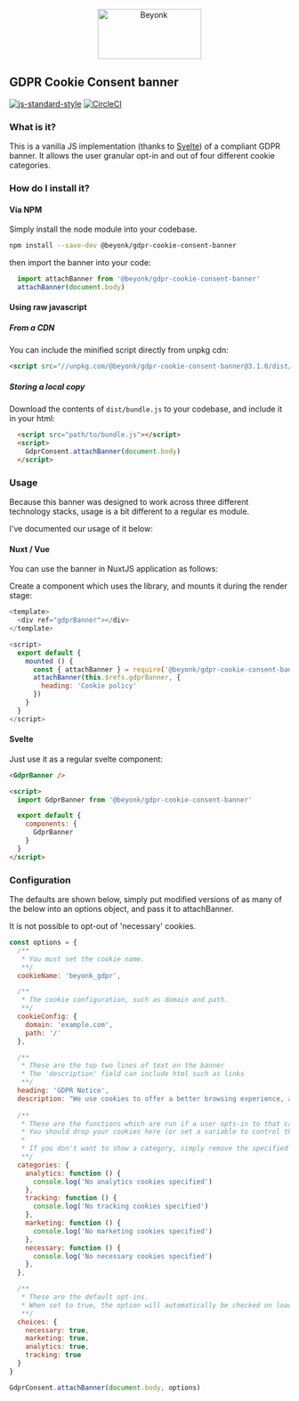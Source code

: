 <p align="center">
  <img width="186" height="90" src="(https://user-images.githubusercontent.com/218949/44782765-377e7c80-ab80-11e8-9dd8-fce0e37c235b.png" alt="Beyonk" />
</p>

## GDPR Cookie Consent banner

[![js-standard-style](https://img.shields.io/badge/code%20style-standard-brightgreen.svg)](http://standardjs.com) [![CircleCI](https://circleci.com/gh/beyonk-adventures/gdpr-cookie-consent-banner.svg?style=shield)](https://circleci.com/gh/beyonk-adventures/gdpr-cookie-consent-banner)

### What is it?

This is a vanilla JS implementation (thanks to [Svelte](http://svelte.technology)) of a compliant GDPR banner. It allows the user granular opt-in and out of four different cookie categories.

### How do I install it?

#### Via NPM

Simply install the node module into your codebase.

```bash
npm install --save-dev @beyonk/gdpr-cookie-consent-banner
```

then import the banner into your code:

```js
  import attachBanner from '@beyonk/gdpr-cookie-consent-banner'
  attachBanner(document.body)
```

#### Using raw javascript

##### From a CDN

You can include the minified script directly from unpkg cdn:

```html
<script src="//unpkg.com/@beyonk/gdpr-cookie-consent-banner@3.1.0/dist/browser/bundle.min.js"></script>
```

##### Storing a local copy

Download the contents of `dist/bundle.js` to your codebase, and include it in your html:

```html
  <script src="path/to/bundle.js"></script>
  <script>
    GdprConsent.attachBanner(document.body)
  </script>
```

### Usage

Because this banner was designed to work across three different technology stacks, usage is a bit different to a regular es module.

I've documented our usage of it below:

#### Nuxt / Vue

You can use the banner in NuxtJS application as follows:

Create a component which uses the library, and mounts it during the render stage:
```js
<template>
  <div ref="gdprBanner"></div>
</template>

<script>
  export default {
    mounted () {
      const { attachBanner } = require('@beyonk/gdpr-cookie-consent-banner/dist/esm/bundle.js')
      attachBanner(this.$refs.gdprBanner, {
        heading: 'Cookie policy'
      })
    }
  }
</script>
```

#### Svelte

Just use it as a regular svelte component:

```html
<GdprBanner />

<script>
  import GdprBanner from '@beyonk/gdpr-cookie-consent-banner'

  export default {
    components: {
      GdprBanner
    }
  }
</script>
```

### Configuration

The defaults are shown below, simply put modified versions of as many of the below into an options object, and pass it to attachBanner.

It is not possible to opt-out of 'necessary' cookies.

```js
const options = {
  /**
   * You must set the cookie name.
   **/
  cookieName: 'beyonk_gdpr',

  /**
   * The cookie configuration, such as domain and path.
   **/
  cookieConfig: {
    domain: 'example.com',
    path: '/'
  },

  /**
   * These are the top two lines of text on the banner
   * The 'description' field can include html such as links
   **/
  heading: 'GDPR Notice',
  description: "We use cookies to offer a better browsing experience, analyze site traffic, personalize content, and serve targeted advertisements. Please review our <a href=\"/privacy-policy\">privacy policy page</a>. By clicking accept, you consent to our privacy policy & use of cookies.",
  
  /**
   * These are the functions which are run if a user opts-in to that category.
   * You should drop your cookies here (or set a variable to control the later dropping of cookies.
   * 
   * If you don't want to show a category, simply remove the specified function (and key) from this object.
   **/
  categories: {
    analytics: function () {
      console.log('No analytics cookies specified')
    },
    tracking: function () {
      console.log('No tracking cookies specified')
    },
    marketing: function () {
      console.log('No marketing cookies specified')
    },
    necessary: function () {
      console.log('No necessary cookies specified')
    },
  },

  /**
   * These are the default opt-ins.
   * When set to true, the option will automatically be checked on load.
   **/
  choices: {
    necessary: true,
    marketing: true,
    analytics: true,
    tracking: true
  }
}

GdprConsent.attachBanner(document.body, options)
```
